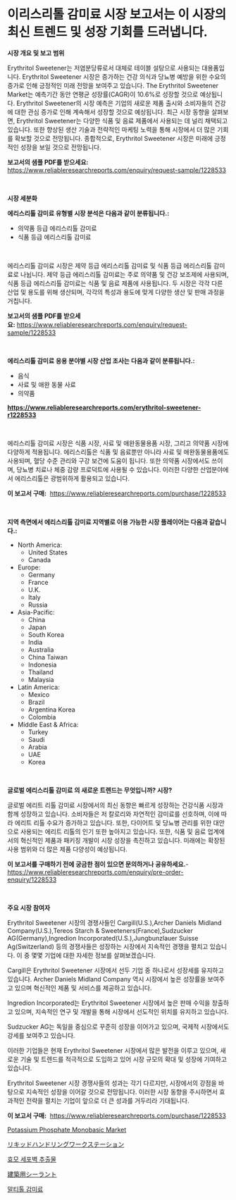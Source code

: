<p><h1>이리스리톨 감미료 시장 보고서는 이 시장의 최신 트렌드 및 성장 기회를 드러냅니다.</h1></p><p><strong>시장 개요 및 보고 범위</strong></p>
<p><p>Erythritol Sweetener는 저염분당류로서 대체로 테이블 설탕으로 사용되는 대용품입니다. Erythritol Sweetener 시장은 증가하는 건강 의식과 당뇨병 예방을 위한 수요의 증가로 인해 긍정적인 미래 전망을 보여주고 있습니다. The Erythritol Sweetener Market는 예측기간 동안 연평균 성장률(CAGR)이 10.6%로 성장할 것으로 예상됩니다. Erythritol Sweetener의 시장 예측은 기업의 새로운 제품 출시와 소비자들의 건강에 대한 관심 증가로 인해 계속해서 성장할 것으로 예상됩니다. 최근 시장 동향을 살펴보면, Erythritol Sweetener는 다양한 식품 및 음료 제품에서 사용되는 데 널리 채택되고 있습니다. 또한 향상된 생산 기술과 전략적인 마케팅 노력을 통해 시장에서 더 많은 기회를 확보할 것으로 전망됩니다. 종합적으로, Erythritol Sweetener 시장은 미래에 긍정적인 성장을 보일 것으로 전망됩니다.</p></p>
<p><strong>보고서의 샘플 PDF를 받으세요:</strong> <a href="https://www.reliableresearchreports.com/enquiry/request-sample/1228533">https://www.reliableresearchreports.com/enquiry/request-sample/1228533</a></p>
<p>&nbsp;</p>
<p><strong>시장 세분화</strong></p>
<p><strong>에리스리톨 감미료 유형별 시장 분석은 다음과 같이 분류됩니다.:</strong></p>
<p><ul><li>의약품 등급 에리스리톨 감미료</li><li>식품 등급 에리스리톨 감미료</li></ul></p>
<p>&nbsp;</p>
<p><p>에리스리톨 감미료 시장은 제약 등급 에리스리톨 감미료 및 식품 등급 에리스리톨 감미료로 나뉩니다. 제약 등급 에리스리톨 감미료는 주로 의약품 및 건강 보조제에 사용되며, 식품 등급 에리스리톨 감미료는 식품 및 음료 제품에 사용됩니다. 두 시장은 각각 다른 산업 및 용도를 위해 생산되며, 각각의 특성과 용도에 맞게 다양한 생산 및 판매 과정을 거칩니다.</p></p>
<p><strong>보고서의 샘플 PDF를 받으세요:</strong>&nbsp;<a href="https://www.reliableresearchreports.com/enquiry/request-sample/1228533">https://www.reliableresearchreports.com/enquiry/request-sample/1228533</a></p>
<p>&nbsp;</p>
<p><strong> 에리스리톨 감미료 응용 분야별 시장 산업 조사는 다음과 같이 분류됩니다.:</strong></p>
<p><ul><li>음식</li><li>사료 및 애완 동물 사료</li><li>의약품</li></ul></p>
<p><strong><a href="https://www.reliableresearchreports.com/erythritol-sweetener-r1228533">https://www.reliableresearchreports.com/erythritol-sweetener-r1228533</a></strong></p>
<p>&nbsp;</p>
<p><p>에리스리톨 감미료 시장은 식품 시장, 사료 및 애완동물용품 시장, 그리고 의약품 시장에 다양하게 적용됩니다. 에리스리톨은 식품 및 음료뿐만 아니라 사료 및 애완동물용품에도 사용되며, 혈당 수준 관리와 구강 보건에 도움이 됩니다. 또한 의약품 시장에서도 쓰이며, 당뇨병 치료나 체중 감량 프로덕트에 사용될 수 있습니다. 이러한 다양한 산업분야에서 에리스리톨은 광범위하게 활용되고 있습니다.</p></p>
<p><strong>이 보고서 구매:</strong>&nbsp; <a href="https://www.reliableresearchreports.com/purchase/1228533">https://www.reliableresearchreports.com/purchase/1228533</a></p>
<p>&nbsp;</p>
<p><strong>지역 측면에서 에리스리톨 감미료 지역별로 이용 가능한 시장 플레이어는 다음과 같습니다.:</strong></p>
<p><ul>
    <li>
        North America:
        <ul>
            <li>United States</li>
            <li>Canada</li>
        </ul>
    </li>
    <li>
        Europe:
        <ul>
            <li>Germany</li>
            <li>France</li>
            <li>U.K.</li>
            <li>Italy</li>
            <li>Russia</li>
        </ul>
    </li>
    <li>
        Asia-Pacific:
        <ul>
            <li>China</li>
            <li>Japan</li>
            <li>South Korea</li>
            <li>India</li>
            <li>Australia</li>
            <li>China Taiwan</li>
            <li>Indonesia</li>
            <li>Thailand</li>
            <li>Malaysia</li>
        </ul>
    </li>
    <li>
        Latin America:
        <ul>
            <li>Mexico</li>
            <li>Brazil</li>
            <li>Argentina Korea</li>
            <li>Colombia</li>
        </ul>
    </li>
    <li>
        Middle East & Africa:
        <ul>
            <li>Turkey</li>
            <li>Saudi</li>
            <li>Arabia</li>
            <li>UAE</li>
            <li>Korea</li>
        </ul>
    </li>
    </ul></p>
<p>&nbsp;</p>
<p><strong>글로벌 에리스리톨 감미료 의 새로운 트렌드는 무엇입니까? 시장?</strong></p>
<p><p>글로벌 에리트 리톨 감미료 시장에서의 최신 동향은 빠르게 성장하는 건강식품 시장과 함께 성장하고 있습니다. 소비자들은 저 칼로리와 자연적인 감미료를 선호하며, 이에 따라 에리트 리톨 수요가 증가하고 있습니다. 또한, 다이어트 및 당뇨병 관리를 위한 대안으로 사용되는 에리트 리톨의 인기 또한 높아지고 있습니다. 또한, 식품 및 음료 업계에서의 혁신적인 제품과 패키징 개발이 시장 성장을 촉진하고 있습니다. 미래에는 확장된 사용 범위와 더 많은 제품 다양성이 예상됩니다.</p></p>
<p><strong>이 보고서를 구매하기 전에 궁금한 점이 있으면 문의하거나 공유하세요.</strong>- <a href="https://www.reliableresearchreports.com/enquiry/pre-order-enquiry/1228533">https://www.reliableresearchreports.com/enquiry/pre-order-enquiry/1228533</a></p>
<p>&nbsp;</p>
<p><strong>주요 시장 참여자</strong></p>
<p><p>Erythritol Sweetener 시장의 경쟁사들인 Cargill(U.S.),Archer Daniels Midland Company(U.S.),Tereos Starch & Sweeteners(France),Sudzucker AG(Germany),Ingredion Incorporated(U.S.),Jungbunzlauer Suisse Ag(Switzerland) 등의 경쟁사들은 성장하는 시장에서 지속적인 경쟁을 펼치고 있습니다. 이 중 몇몇 기업에 대한 자세한 정보를 살펴보겠습니다.</p><p>Cargill은 Erythritol Sweetener 시장에서 선두 기업 중 하나로서 성장세를 유지하고 있습니다. Archer Daniels Midland Company 역시 시장에서 높은 성장률을 보여주고 있으며 혁신적인 제품 및 서비스를 제공하고 있습니다. </p><p>Ingredion Incorporated는 Erythritol Sweetener 시장에서 높은 판매 수익을 창출하고 있으며, 지속적인 연구 및 개발을 통해 시장에서 선도적인 위치를 유지하고 있습니다. </p><p>Sudzucker AG는 독일을 중심으로 꾸준히 성장을 이어가고 있으며, 국제적 시장에서도 강세를 보여주고 있습니다. </p><p>이러한 기업들은 현재 Erythritol Sweetener 시장에서 많은 발전을 이루고 있으며, 새로운 기술 및 트렌드를 적극적으로 도입하고 있어 시장 규모의 확대 및 성장에 기여하고 있습니다.</p><p>Erythritol Sweetener 시장 경쟁사들의 성과는 각기 다르지만, 시장에서의 강점을 바탕으로 지속적인 성장을 이어갈 것으로 전망됩니다. 이러한 시장 동향을 주시하면서 효과적인 전략을 펼치는 기업이 앞으로 더 큰 성과를 거두리라 기대됩니다.</p></p>
<p><strong>이 보고서 구매:</strong>&nbsp;&nbsp;<a href="https://www.reliableresearchreports.com/purchase/1228533">https://www.reliableresearchreports.com/purchase/1228533</a></p>
<p><p><a href="https://issuu.com/reportprime-2/docs/potassium-phosphate-monobasic-market-size-2030.ppt">Potassium Phosphate Monobasic Market</a></p><p><a href="https://github.com/lababdou/Market-Research-Report-List-3/blob/main/145586032842.md">リキッドハンドリングワークステーション</a></p><p><a href="https://github.com/vsoq0zknh59/Market-Research-Report-List-1/blob/main/735304629992.md">효모 세포벽 추출물</a></p><p><a href="https://github.com/bevdtkn4419963/Market-Research-Report-List-1/blob/main/245010732843.md">建築用シーラント</a></p><p><a href="https://github.com/Tristiarton768456/Market-Research-Report-List-1/blob/main/426861029993.md">말티톨 감미료</a></p></p>